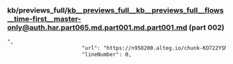 ### kb/previews_full/kb__previews_full__kb__previews_full__flows__time-first__master-only@auth.har.part065.md.part001.md.part001.md (part 002)

```md
",
                        "url": "https://n958200.alteg.io/chunk-KO722YSM.js",
                        "lineNumber": 0,
```

```
